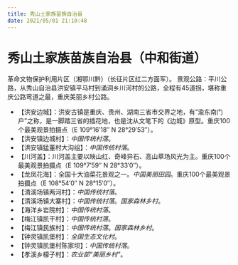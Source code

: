 ```yaml
---
title: 秀山土家族苗族自治县
date: 2021/05/01 21:10:48
---
```


# 秀山土家族苗族自治县（中和街道）
革命文物保护利用片区（湘鄂川黔）（长征片区红二方面军）。
景观公路：平川公路，从秀山自治县洪安镇平马村到涌洞乡川河村的公路，全程有45道拐，堪称重庆公路弯道之最，重庆美丽乡村公路。
* 【洪安边城】：洪安古镇是重庆、贵州、湖南三省市交界之地，有“渝东南门户”之称，是一脚踏三省的插花地，也是沈从文笔下的《边城》原型。重庆100个最美观景拍摄点（E 109°16′18″ N 28°29′53″）。
* 【洪安镇边城村】：*中国传统村落*。
* 【洪安镇猛董村大沟组】：*中国传统村落*。
* 【川河盖】：川河盖主要以映山红、奇峰异石、高山草场风光为主。重庆100个最美观景拍摄点（E 109°7′59″ N 28°33′0″）。
* 【龙凤花海】：全国十大油菜花景观之一。*中国美丽田园*。重庆100个最美观景拍摄点（E 108°54′0″ N 28°15′0″）。
* 【清溪场镇两河村】：*中国传统村落*。
* 【清溪场镇大寨村】：*中国传统村落*。*国家森林乡村*。
* 【海洋乡岩院村】：*中国传统村落*。
* 【梅江镇凯干村】：*中国传统村落*。
* 【梅江镇民族村】：*中国传统村落*。*国家森林乡村*。
* 【钟灵镇凯堡村】：*全国生态文化村*。
* 【钟灵镇凯堡村陈家坝】：*中国传统村落*。
* 【孝溪乡檬子村】：*农业部“美丽乡村”*。
